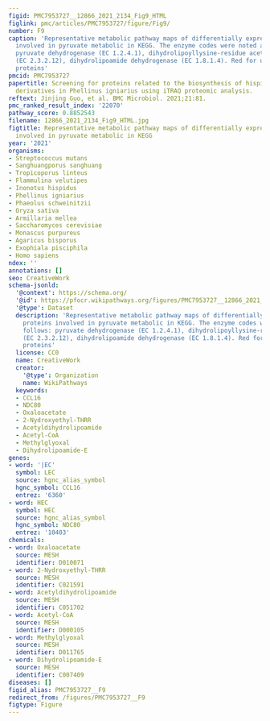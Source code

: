 ```yaml
---
figid: PMC7953727__12866_2021_2134_Fig9_HTML
figlink: pmc/articles/PMC7953727/figure/Fig9/
number: F9
caption: 'Representative metabolic pathway maps of differentially expressed proteins
  involved in pyruvate metabolic in KEGG. The enzyme codes were noted as follows:
  pyruvate dehydrogenase (EC 1.2.4.1), dihydrolipoyllysine-residue acetyltransferase
  (EC 2.3.2.12), dihydrolipoamide dehydrogenase (EC 1.8.1.4). Red for upregulated
  proteins'
pmcid: PMC7953727
papertitle: Screening for proteins related to the biosynthesis of hispidin and its
  derivatives in Phellinus igniarius using iTRAQ proteomic analysis.
reftext: Jinjing Guo, et al. BMC Microbiol. 2021;21:81.
pmc_ranked_result_index: '22070'
pathway_score: 0.8852543
filename: 12866_2021_2134_Fig9_HTML.jpg
figtitle: Representative metabolic pathway maps of differentially expressed proteins
  involved in pyruvate metabolic in KEGG
year: '2021'
organisms:
- Streptococcus mutans
- Sanghuangporus sanghuang
- Tropicoporus linteus
- Flammulina velutipes
- Inonotus hispidus
- Phellinus igniarius
- Phaeolus schweinitzii
- Oryza sativa
- Armillaria mellea
- Saccharomyces cerevisiae
- Monascus purpureus
- Agaricus bisporus
- Exophiala pisciphila
- Homo sapiens
ndex: ''
annotations: []
seo: CreativeWork
schema-jsonld:
  '@context': https://schema.org/
  '@id': https://pfocr.wikipathways.org/figures/PMC7953727__12866_2021_2134_Fig9_HTML.html
  '@type': Dataset
  description: 'Representative metabolic pathway maps of differentially expressed
    proteins involved in pyruvate metabolic in KEGG. The enzyme codes were noted as
    follows: pyruvate dehydrogenase (EC 1.2.4.1), dihydrolipoyllysine-residue acetyltransferase
    (EC 2.3.2.12), dihydrolipoamide dehydrogenase (EC 1.8.1.4). Red for upregulated
    proteins'
  license: CC0
  name: CreativeWork
  creator:
    '@type': Organization
    name: WikiPathways
  keywords:
  - CCL16
  - NDC80
  - Oxaloacetate
  - 2-Nydroxyethyl-THRR
  - Acetyldihydrolipoamide
  - Acetyl-CoA
  - Methylglyoxal
  - Dihydrolipoamide-E
genes:
- word: '|ЕC'
  symbol: LEC
  source: hgnc_alias_symbol
  hgnc_symbol: CCL16
  entrez: '6360'
- word: HEC
  symbol: HEC
  source: hgnc_alias_symbol
  hgnc_symbol: NDC80
  entrez: '10403'
chemicals:
- word: Oxaloacetate
  source: MESH
  identifier: D010071
- word: 2-Nydroxyethyl-THRR
  source: MESH
  identifier: C021591
- word: Acetyldihydrolipoamide
  source: MESH
  identifier: C051702
- word: Acetyl-CoA
  source: MESH
  identifier: D000105
- word: Methylglyoxal
  source: MESH
  identifier: D011765
- word: Dihydrolipoamide-E
  source: MESH
  identifier: C007409
diseases: []
figid_alias: PMC7953727__F9
redirect_from: /figures/PMC7953727__F9
figtype: Figure
---
```

